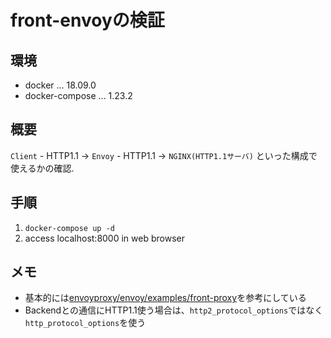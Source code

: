 # front-envoyの検証

## 環境
* docker ... 18.09.0
* docker-compose ...  1.23.2

## 概要
`Client` - HTTP1.1 -> `Envoy` - HTTP1.1 -> `NGINX(HTTP1.1サーバ)` といった構成で使えるかの確認.

## 手順
1. `docker-compose up -d`
2. access localhost:8000 in web browser

## メモ
* 基本的には[envoyproxy/envoy/examples/front-proxy](https://github.com/envoyproxy/envoy/tree/master/examples/front-proxy)を参考にしている
* Backendとの通信にHTTP1.1使う場合は、`http2_protocol_options`ではなく`http_protocol_options`を使う
